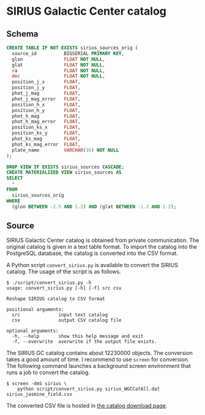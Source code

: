 # SIRIUS Galactic Center catalog


## Schema

``` sql
CREATE TABLE IF NOT EXISTS sirius_sources_orig (
  source_id          BIGSERIAL PRIMARY KEY,
  glon               FLOAT NOT NULL,
  glat               FLOAT NOT NULL,
  ra                 FLOAT NOT NULL,
  dec                FLOAT NOT NULL,
  position_j_x       FLOAT,
  position_j_y       FLOAT,
  phot_j_mag         FLOAT,
  phot_j_mag_error   FLOAT,
  position_h_x       FLOAT,
  position_h_y       FLOAT,
  phot_h_mag         FLOAT,
  phot_h_mag_error   FLOAT,
  position_ks_x      FLOAT,
  position_ks_y      FLOAT,
  phot_ks_mag        FLOAT,
  phot_ks_mag_error  FLOAT,
  plate_name         VARCHAR(16) NOT NULL
);
```

``` sql
DROP VIEW IF EXISTS sirius_sources CASCADE;
CREATE MATERIALIZED VIEW sirius_sources AS
SELECT
  *
FROM
  sirius_sources_orig
WHERE
  (glon BETWEEN -2.5 AND 1.2) AND (glat BETWEEN -1.2 AND 1.2);
```

## Source
SIRIUS Galactic Center catalog is obtained from private communication. The original catalog is given in a text table format. To import the catalog into the PostgreSQL database, the catalog is converted into the CSV format.

A Python script `convert_sirius.py` is available to convert the SIRIUS catalog. The usage of the script is as follows.

``` console
$ ./script/convert_sirius.py -h
usage: convert_sirius.py [-h] [-f] src csv

Reshape SIRIUS catalog to CSV format

positional arguments:
  src              input text catalog
  csv              output CSV catalog file

optional arguments:
  -h, --help       show this help message and exit
  -f, --overwrite  overwrite if the output file exists.
```

The SIRIUS GC catalog contains about 12230000 objects. The conversion takes a good amount of time. I recommend to use `screen` for conversion. The following command launches a background screen environment that runs a job to convert the catalog.

``` console
$ screen -dmS sirius \
    python script/convert_sirius.py sirius_WGCCatAll.dat sirius_jasmine_field.csv
```

The converted CSV file is hosted in [the catalog download page][download].

[download]: http://exoplanets.sakura.ne.jp/jasmine/
